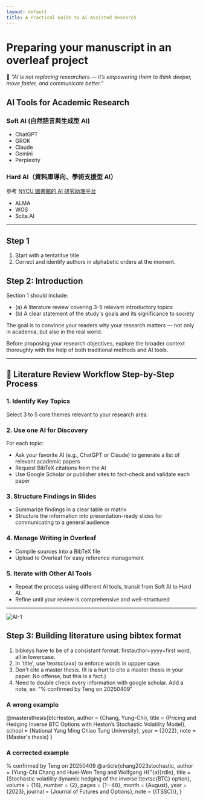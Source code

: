 ```yaml
---
layout: default
title: A Practical Guide to AI-Assisted Research
---
```


# Preparing your manuscript in an overleaf project

💬 *“AI is not replacing researchers — it’s empowering them to think deeper, move faster, and communicate better.”*

## AI Tools for Academic Research

### Soft AI (自然語言與生成型 AI)  
- ChatGPT
- GROK
- Claude
- Gemini
- Perplexity

### Hard AI（資料庫導向、學術支援型 AI）  
  
參考 [NYCU 圖書館的 AI 研究助理平台](https://www.lib.nycu.edu.tw/?lang=zh-TW)
- ALMA
- WOS
- Scite.AI
---

## Step 1

1. Start with a tentatitve title
2. Correct and identify authors in alphabetic orders at the moment. 


## Step 2: Introduction

Section 1 should include:

- (a) A literature review covering 3–5 relevant introductory topics  
- (b) A clear statement of the study's goals and its significance to society

The goal is to convince your readers why your research matters — not only in academia, but also in the real world.

Before proposing your research objectives, explore the broader context thoroughly with the help of both traditional methods and AI tools.

---

##  📌 Literature Review Workflow Step-by-Step Process

### 1. Identify Key Topics
Select 3 to 5 core themes relevant to your research area.

### 2. Use one AI for Discovery
For each topic:

- Ask your favorite AI (e.g., ChatGPT or Claude) to generate a list of relevant academic papers
- Request BibTeX citations from the AI
- Use Google Scholar or publisher sites to fact-check and validate each paper

### 3. Structure Findings in Slides

- Summarize findings in a clear table or matrix
- Structure the information into presentation-ready slides for communicating to a general audience

### 4. Manage Writing in Overleaf
- Compile sources into a BibTeX file
- Upload to Overleaf for easy reference management

### 5. Iterate with Other AI Tools
- Repeat the process using different AI tools, transit from Soft AI to Hard AI. 
- Refine until your review is comprehensive and well-structured

---

![AI-1](https://github.com/user-attachments/assets/a3a33e0f-2bad-4f31-bb19-05e8497d6cd6)


## Step 3: Building literature using bibtex format 


1. bibkeys have to be of a consistant format: firstauthor+yyyy+first word, all in lowercase.
2.  In 'title', use \textsc{xxx} to enforce words in uppper case.
3.  Don't cite a master thesis. (It is a hurt to cite a master thesis in your paper. No offense, but this is a fact.)
4.  Need to double check every information with google scholar. Add a note, ex: "% confirmed by Teng on 20250409" 

### A wrong example 
@mastersthesis{btcHeston,
  author    = {Chang, Yung-Chi},
  title     = {Pricing and Hedging Inverse BTC Options with Heston’s Stochastic Volatility Model},
  school    = {National Yang Ming Chiao Tung University},
  year      = {2022},
  note      = {Master's thesis}
}

### A corrected example 

% confirmed by Teng on 20250409
@article{chang2023stochastic,
	author = {Yung-Chi Chang and Huei-Wen Teng and Wolfgang H{\"{a}}rdle},
	title = {Stochastic volatility dynamic hedging of the inverse \textsc{BTC} option},
	volume = {16},
	number = {2},
	pages = {1--48},
	month = {August},
	year = {2023},
	journal = {Journal of Futures and Options},	
	note = {(TSSCI)},
	}

